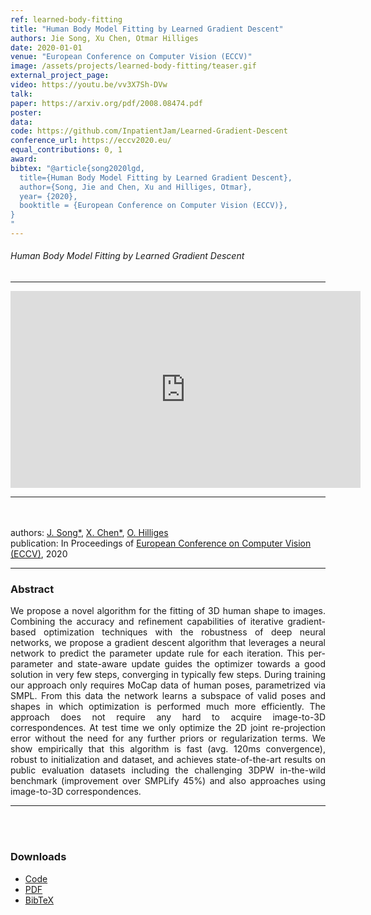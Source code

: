 ```yaml
---
ref: learned-body-fitting
title: "Human Body Model Fitting by Learned Gradient Descent"
authors: Jie Song, Xu Chen, Otmar Hilliges
date: 2020-01-01
venue: "European Conference on Computer Vision (ECCV)"
image: /assets/projects/learned-body-fitting/teaser.gif
external_project_page: 
video: https://youtu.be/vv3X7Sh-DVw
talk: 
paper: https://arxiv.org/pdf/2008.08474.pdf
poster: 
data: 
code: https://github.com/InpatientJam/Learned-Gradient-Descent
conference_url: https://eccv2020.eu/
equal_contributions: 0, 1
award: 
bibtex: "@article{song2020lgd,
  title={Human Body Model Fitting by Learned Gradient Descent},
  author={Song, Jie and Chen, Xu and Hilliges, Otmar},
  year= {2020},
  booktitle = {European Conference on Computer Vision (ECCV)},
}
"
---
```


<h6> Human Body Model Fitting by Learned Gradient Descent</h6>
<hr />

<div class="fullcol">
    <div class="video">
    <iframe width="560" height="315" src="https://www.youtube.com/embed/vv3X7Sh-DVw" frameborder="0" allow="accelerometer; autoplay; encrypted-media; gyroscope; picture-in-picture" allowfullscreen></iframe>
    <hr />
    <br/>
    <br/>
</div>


<div class="fullcol">
    <div class="teaser-info-projectpage">
            <span class="normalcap">authors:</span>
            <span class="authorcap">
                <nobr><a href="/people/song/" title="Jie Song">J. Song*</a>, </nobr>
                <nobr><a href="/people/xu/" title="Xu Chen">X. Chen*</a>, </nobr>
                <nobr><a href="/people/hilliges/" title="Otmar Hilliges">O. Hilliges</a> </nobr>
            </span>
            <br/>
            <span class="normalcap"><nobr>publication: </nobr></span>
            <span class="authorcap">
                <nobr>In Proceedings of</nobr> <a class="a-text-ext" href="https://eccv2020.eu/" title="ECCV">European Conference on Computer Vision (ECCV)</a>, 2020</a>
            </span>
        <hr />
    </div>
</div>

<div class="fullcol">
    <h3>Abstract</h3>
    <p align="justify">
    We propose a novel algorithm for the fitting of 3D human shape to images. Combining the accuracy and refinement capabilities of iterative gradient-based optimization techniques with the robustness of deep neural networks, we propose a gradient descent algorithm that leverages a neural network to predict the parameter update rule for each iteration. This per-parameter and state-aware update guides the optimizer towards a good solution in very few steps, converging in typically few steps. During training our approach only requires MoCap data of human poses, parametrized via SMPL. From this data the network learns a subspace of valid poses and shapes in which optimization is performed much more efficiently. The approach does not require any hard to acquire image-to-3D correspondences. At test time we only optimize the 2D joint re-projection error without the need for any further priors or regularization terms. We show empirically that this algorithm is fast (avg. 120ms convergence), robust to initialization and dataset, and achieves state-of-the-art results on public evaluation datasets including the challenging 3DPW in-the-wild benchmark (improvement over SMPLify 45%) and also approaches using image-to-3D correspondences. <hr />
    <br/>
    <br/>
</div>


<div class="fullcol">
 <h3>Downloads</h3>
    <ul class="linklist">
        <li class="a-cod"><a href="https://github.com/InpatientJam/Learned-Gradient-Descent" target="_blank">Code</a></li>
        <li class="a-pdf"><a title="PDF" href="https://arxiv.org/pdf/2008.08474.pdf">PDF</a></li>
        <li class="a-bib"><a title="BibTex" href="<?php ait_root_dir();?>projects/2020/learned-body-fitting/learned-body-fitting">BibTeX</a></li>
    </ul>
    <br/>
</div>







